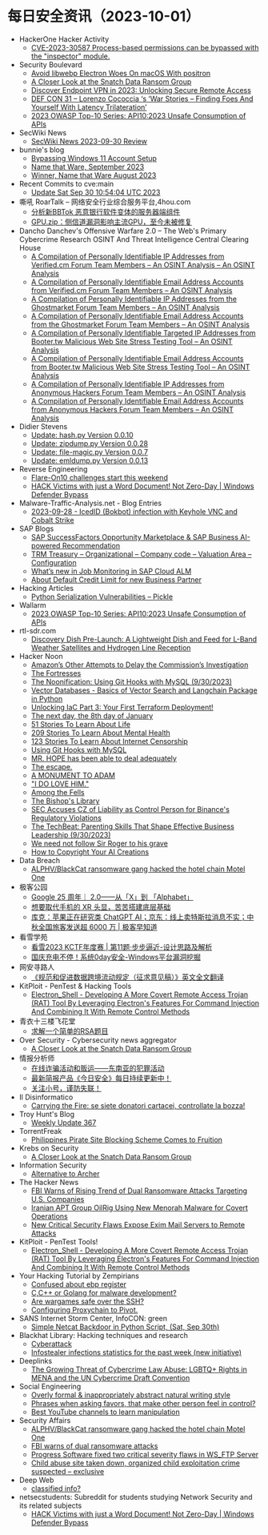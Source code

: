 # 每日安全资讯（2023-10-01）

- HackerOne Hacker Activity
  - [CVE-2023-30587 Process-based permissions can be bypassed with the "inspector" module.](https://hackerone.com/reports/2078581)
- Security Boulevard
  - [Avoid libwebp Electron Woes On macOS With positron](https://securityboulevard.com/2023/09/avoid-libwebp-electron-woes-on-macos-with-positron/)
  - [A Closer Look at the Snatch Data Ransom Group](https://securityboulevard.com/2023/09/a-closer-look-at-the-snatch-data-ransom-group/)
  - [Discover Endpoint VPN in 2023: Unlocking Secure Remote Access](https://securityboulevard.com/2023/09/discover-endpoint-vpn-in-2023-unlocking-secure-remote-access/)
  - [DEF CON 31 – Lorenzo Cococcia ‘s ‘War Stories – Finding Foes And Yourself With Latency Trilateration’](https://securityboulevard.com/2023/09/def-con-31-lorenzo-cococcia-s-war-stories-finding-foes-and-yourself-with-latency-trilateration/)
  - [2023 OWASP Top-10 Series: API10:2023 Unsafe Consumption of APIs](https://securityboulevard.com/2023/09/2023-owasp-top-10-series-api102023-unsafe-consumption-of-apis/)
- SecWiki News
  - [SecWiki News 2023-09-30 Review](http://www.sec-wiki.com/?2023-09-30)
- bunnie's blog
  - [Bypassing Windows 11 Account Setup](https://www.bunniestudios.com/blog/?p=6835)
  - [Name that Ware, September 2023](https://www.bunniestudios.com/blog/?p=6826)
  - [Winner, Name that Ware August 2023](https://www.bunniestudios.com/blog/?p=6820)
- Recent Commits to cve:main
  - [Update Sat Sep 30 10:54:04 UTC 2023](https://github.com/trickest/cve/commit/6755216522344e14273973a26fe3898c9c5ca561)
- 嘶吼 RoarTalk – 网络安全行业综合服务平台,4hou.com
  - [分析新BBTok 恶意银行软件变体的服务器端组件](https://www.4hou.com/posts/xzw9)
  - [GPU.zip：侧信道漏洞影响主流GPU，至今未被修复](https://www.4hou.com/posts/5wXB)
- Dancho Danchev's Offensive Warfare 2.0 – The Web's Primary Cybercrime Research OSINT And Threat Intelligence Central Clearing House
  - [A Compilation of Personally Identifiable IP Addresses from Verified.cm Forum Team Members – An OSINT Analysis – An OSINT Analysis](https://feedpress.me/link/23736/16373273/a-compilation-of-personally-identifiable-ip-addresses-from-verified-cm-forum-team-members-an-osint-analysis-an-osint-analysis)
  - [A Compilation of Personally Identifiable Email Address Accounts from Verified.cm Forum Team Members – An OSINT Analysis](https://feedpress.me/link/23736/16373274/a-compilation-of-personally-identifiable-email-address-accounts-from-verified-cm-forum-team-members-an-osint-analysis)
  - [A Compilation of Personally Identifiable IP Addresses from the Ghostmarket Forum Team Members – An OSINT Analysis](https://feedpress.me/link/23736/16373275/a-compilation-of-personally-identifiable-ip-addresses-from-the-ghostmarket-forum-team-members-an-osint-analysis)
  - [A Compilation of Personally Identifiable Email Address Accounts from the Ghostmarket Forum Team Members – An OSINT Analysis](https://feedpress.me/link/23736/16373276/a-compilation-of-personally-identifiable-email-address-accounts-from-the-ghostmarket-forum-team-members-an-osint-analysis)
  - [A Compilation of Personally Identifiable Targeted IP Addresses from Booter.tw Malicious Web Site Stress Testing Tool – An OSINT Analysis](https://feedpress.me/link/23736/16373277/a-compilation-of-personally-identifiable-targeted-ip-addresses-from-booter-tw-malicious-web-site-stress-testing-tool-an-osint-analysis)
  - [A Compilation of Personally Identifiable Email Address Accounts from Booter.tw Malicious Web Site Stress Testing Tool – An OSINT Analysis](https://feedpress.me/link/23736/16373278/a-compilation-of-personally-identifiable-email-address-accounts-from-booter-tw-malicious-web-site-stress-testing-tool-an-osint-analysis)
  - [A Compilation of Personally Identifiable IP Addresses from Anonymous Hackers Forum Team Members – An OSINT Analysis](https://feedpress.me/link/23736/16373279/a-compilation-of-personally-identifiable-ip-addresses-from-anonymous-hackers-forum-team-members-an-osint-analysis)
  - [A Compilation of Personally Identifiable Email Address Accounts from Anonymous Hackers Forum Team Members – An OSINT Analysis](https://feedpress.me/link/23736/16373280/a-compilation-of-personally-identifiable-email-address-accounts-from-anonymous-hackers-forum-team-members-an-osint-analysis)
- Didier Stevens
  - [Update: hash.py Version 0.0.10](https://blog.didierstevens.com/2023/09/30/update-hash-py-version-0-0-10/)
  - [Update: zipdump.py Version 0.0.28](https://blog.didierstevens.com/2023/09/30/update-zipdump-py-version-0-0-28-2/)
  - [Update: file-magic.py Version 0.0.7](https://blog.didierstevens.com/2023/09/30/update-file-magic-py-version-0-0-7/)
  - [Update: emldump.py Version 0.0.13](https://blog.didierstevens.com/2023/09/30/update-emldump-py-version-0-0-13/)
- Reverse Engineering
  - [Flare-On10 challenges start this weekend](https://www.reddit.com/r/ReverseEngineering/comments/16vzdzu/flareon10_challenges_start_this_weekend/)
  - [HACK Victims with just a Word Document! Not Zero-Day | Windows Defender Bypass](https://www.reddit.com/r/ReverseEngineering/comments/16wg3sb/hack_victims_with_just_a_word_document_not/)
- Malware-Traffic-Analysis.net - Blog Entries
  - [2023-09-28 - IcedID (Bokbot) infection with Keyhole VNC and Cobalt Strike](https://www.malware-traffic-analysis.net/2023/09/28/index.html)
- SAP Blogs
  - [SAP SuccessFactors Opportunity Marketplace & SAP Business AI-powered Recommendation](https://blogs.sap.com/2023/09/30/sap-successfactors-opportunity-marketplace-sap-business-ai-powered-recommendation/)
  - [TRM Treasury – Organizational – Company code – Valuation Area – Configuration](https://blogs.sap.com/2023/09/30/trm-treasury-organizational-company-code-valuation-area-configuration/)
  - [What’s new in Job Monitoring in SAP Cloud ALM](https://blogs.sap.com/2023/09/30/whats-new-in-job-monitoring-in-sap-cloud-alm/)
  - [About Default Credit Limit for new Business Partner](https://blogs.sap.com/2023/09/30/about-default-credit-limit-for-new-business-partner/)
- Hacking Articles
  - [Python Serialization Vulnerabilities – Pickle](https://www.hackingarticles.in/python-serialization-vulnerabilities-pickle/)
- Wallarm
  - [2023 OWASP Top-10 Series: API10:2023 Unsafe Consumption of APIs](https://lab.wallarm.com/api102023-unsafe-consumption-of-apis/)
- rtl-sdr.com
  - [Discovery Dish Pre-Launch: A Lightweight Dish and Feed for L-Band Weather Satellites and Hydrogen Line Reception](https://www.rtl-sdr.com/discovery-dish-pre-launch-a-lightweight-dish-and-feed-for-l-band-weather-satellites-and-hydrogen-line-reception/)
- Hacker Noon
  - [Amazon’s Other Attempts to Delay the Commission’s Investigation](https://hackernoon.com/amazons-other-attempts-to-delay-the-commissions-investigation?source=rss)
  - [The Fortresses](https://hackernoon.com/the-fortresses?source=rss)
  - [The Noonification: Using Git Hooks with MySQL (9/30/2023)](https://hackernoon.com/9-30-2023-noonification?source=rss)
  - [Vector Databases - Basics of Vector Search and Langchain Package in Python](https://hackernoon.com/vector-databases-basics-of-vector-search-and-langchain-package-in-python?source=rss)
  - [Unlocking IaC Part 3: Your First Terraform Deployment!](https://hackernoon.com/unlocking-iac-part-3-your-first-terraform-deployment?source=rss)
  - [The next day, the 8th day of January](https://hackernoon.com/the-next-day-the-8th-day-of-january?source=rss)
  - [51 Stories To Learn About Life](https://hackernoon.com/51-stories-to-learn-about-life?source=rss)
  - [209 Stories To Learn About Mental Health](https://hackernoon.com/209-stories-to-learn-about-mental-health?source=rss)
  - [123 Stories To Learn About Internet Censorship](https://hackernoon.com/123-stories-to-learn-about-internet-censorship?source=rss)
  - [Using Git Hooks with MySQL](https://hackernoon.com/using-git-hooks-with-mysql?source=rss)
  - [MR. HOPE has been able to deal adequately](https://hackernoon.com/mr-hope-has-been-able-to-deal-adequately?source=rss)
  - [The escape.](https://hackernoon.com/the-escape-tg6ipv2?source=rss)
  - [A MONUMENT TO ADAM](https://hackernoon.com/a-monument-to-adam?source=rss)
  - ["I DO LOVE HIM."](https://hackernoon.com/i-do-love-him?source=rss)
  - [Among the Fells](https://hackernoon.com/among-the-fells?source=rss)
  - [The Bishop's Library](https://hackernoon.com/the-bishops-library?source=rss)
  - [SEC Accuses CZ of Liability as Control Person for Binance's Regulatory Violations](https://hackernoon.com/sec-accuses-cz-of-liability-as-control-person-for-binances-regulatory-violations?source=rss)
  - [The TechBeat: Parenting Skills That Shape Effective Business Leadership (9/30/2023)](https://hackernoon.com/9-30-2023-techbeat?source=rss)
  - [We need not follow Sir Roger to his grave](https://hackernoon.com/we-need-not-follow-sir-roger-to-his-grave?source=rss)
  - [How to Copyright Your AI Creations](https://hackernoon.com/how-to-copyright-your-ai-creations?source=rss)
- Data Breach
  - [ALPHV/BlackCat ransomware gang hacked the hotel chain Motel One](https://securityaffairs.com/151732/cyber-crime/alphv-ransomware-motel-one.html)
- 极客公园
  - [Google 25 周年｜ 2.0——从「X」到 「Alphabet」](https://mp.weixin.qq.com/s?__biz=MTMwNDMwODQ0MQ==&mid=2653014889&idx=1&sn=eee5fe627f70a427a4a1a136c719d9bc&chksm=7e54b6df49233fc9d5ffbf53edea1d6ccb854f0f5f10783431f00b3ce6276beb8e884aeadd54&scene=58&subscene=0#rd)
  - [想要取代手机的 XR 头显，苦苦搭建底层基础](https://mp.weixin.qq.com/s?__biz=MTMwNDMwODQ0MQ==&mid=2653014889&idx=2&sn=5311a8369a68a089b0d014939a38eea4&chksm=7e54b6df49233fc942299219f6ae748c7a20c7e65305ed94f9ca9cbed30d015f30b7a1066b10&scene=58&subscene=0#rd)
  - [库克：苹果正在研究类 ChatGPT AI；京东：线上卖特斯拉消息不实；中秋全国旅客发送超 6000 万 | 极客早知道](https://mp.weixin.qq.com/s?__biz=MTMwNDMwODQ0MQ==&mid=2653014475&idx=1&sn=329966fb5675c486076671d428c82cf8&chksm=7e54b47d49233d6bfc41f4d1b7cde5346dd3aad15eb688e957f9f7470b861cc067ce10f59512&scene=58&subscene=0#rd)
- 看雪学苑
  - [看雪2023 KCTF年度赛 | 第11题·步步逼近-设计思路及解析](https://mp.weixin.qq.com/s?__biz=MjM5NTc2MDYxMw==&mid=2458520790&idx=1&sn=c82a730ba8566df4f220c849d7ed2087&chksm=b18d3c5c86fab54a7e5f0947d3db3bc1f39643290c8eef89626d64705ea51e8fcb1618d0fba6&scene=58&subscene=0#rd)
  - [国庆充电不停！系统0day安全-Windows平台漏洞挖掘](https://mp.weixin.qq.com/s?__biz=MjM5NTc2MDYxMw==&mid=2458520790&idx=2&sn=957e67b97580bf11f4027363d2db9ed5&chksm=b18d3c5c86fab54aefbf5bb78339e79629d90b4a4e9de8747f6e46bee2b4b202c2d5478193d1&scene=58&subscene=0#rd)
- 网安寻路人
  - [《规范和促进数据跨境流动规定（征求意见稿）》英文全文翻译](https://mp.weixin.qq.com/s?__biz=MzIxODM0NDU4MQ==&mid=2247500451&idx=1&sn=a72e1e5f80f5a212a0f1f0bdf53a10f5&chksm=97e97f49a09ef65ff99d04715ccbbbbe93aa9e47faaf79654773e8233298446f8bf4a7e867a2&scene=58&subscene=0#rd)
- KitPloit - PenTest & Hacking Tools
  - [Electron_Shell - Developing A More Covert Remote Access Trojan (RAT) Tool By Leveraging Electron's Features For Command Injection And Combining It With Remote Control Methods](http://www.kitploit.com/2023/09/electronshell-developing-more-covert.html)
- 青衣十三楼飞花堂
  - [求解一个简单的RSA题目](https://mp.weixin.qq.com/s?__biz=MzUzMjQyMDE3Ng==&mid=2247486844&idx=1&sn=8e018740ca21a4598b705db0b4a57e66&chksm=fab2ce43cdc5475572e48a30d782c4d8eaf6f20ed681f8c1d8cf5c2ea4899667611e1b80c38b&scene=58&subscene=0#rd)
- Over Security - Cybersecurity news aggregator
  - [A Closer Look at the Snatch Data Ransom Group](https://krebsonsecurity.com/2023/09/a-closer-look-at-the-snatch-data-ransom-group/)
- 情报分析师
  - [在线诈骗活动和贩运——东南亚的犯罪活动](https://mp.weixin.qq.com/s?__biz=MzA3Mjc1MTkwOA==&mid=2650539505&idx=1&sn=6441b5d8b92738db1072ee39777b4bb1&chksm=87112bbab066a2ac89627e5418f7199f32851dacccc61097675b51a0b9657064ab53b41c1233&scene=58&subscene=0#rd)
  - [最新简报产品《今日安全》每日持续更新中！](https://mp.weixin.qq.com/s?__biz=MzA3Mjc1MTkwOA==&mid=2650539505&idx=2&sn=bacf37c707644249d07c2d14b906f066&chksm=87112bbab066a2ac270bc5ee1e2e03d7560357b38c03b0dbc474c8e8f4faa8ffa686a099b305&scene=58&subscene=0#rd)
  - [关注小号，谨防失联！](https://mp.weixin.qq.com/s?__biz=MzA3Mjc1MTkwOA==&mid=2650539505&idx=3&sn=6aef64e820cca01519b4acaa7115b3f1&chksm=87112bbab066a2ac3067300c5db8f18ac0deff7b12cf7d37cdc97a1691357cb2d7abecaf856b&scene=58&subscene=0#rd)
- Il Disinformatico
  - [Carrying the Fire: se siete donatori cartacei, controllate la bozza!](http://attivissimo.blogspot.com/2023/09/carrying-fire-se-siete-donatori.html)
- Troy Hunt's Blog
  - [Weekly Update 367](https://www.troyhunt.com/weekly-update-367/)
- TorrentFreak
  - [Philippines Pirate Site Blocking Scheme Comes to Fruition](https://torrentfreak.com/philippine-pirate-site-blocking-scheme-comes-to-fruition-230930/)
- Krebs on Security
  - [A Closer Look at the Snatch Data Ransom Group](https://krebsonsecurity.com/2023/09/a-closer-look-at-the-snatch-data-ransom-group/)
- Information Security
  - [Alternative to Archer](https://www.reddit.com/r/Information_Security/comments/16wc6wj/alternative_to_archer/)
- The Hacker News
  - [FBI Warns of Rising Trend of Dual Ransomware Attacks Targeting U.S. Companies](https://thehackernews.com/2023/09/fbi-warns-of-rising-trend-of-dual.html)
  - [Iranian APT Group OilRig Using New Menorah Malware for Covert Operations](https://thehackernews.com/2023/09/iranian-apt-group-oilrig-using-new.html)
  - [New Critical Security Flaws Expose Exim Mail Servers to Remote Attacks](https://thehackernews.com/2023/09/new-critical-security-flaws-expose-exim.html)
- KitPloit - PenTest Tools!
  - [Electron_Shell - Developing A More Covert Remote Access Trojan (RAT) Tool By Leveraging Electron's Features For Command Injection And Combining It With Remote Control Methods](http://www.kitploit.com/2023/09/electronshell-developing-more-covert.html)
- Your Hacking Tutorial by Zempirians
  - [Confused about ebp register](https://www.reddit.com/r/HowToHack/comments/16wb9y4/confused_about_ebp_register/)
  - [C,C++ or Golang for malware development?](https://www.reddit.com/r/HowToHack/comments/16wluej/cc_or_golang_for_malware_development/)
  - [Are wargames safe over the SSH?](https://www.reddit.com/r/HowToHack/comments/16w4ktk/are_wargames_safe_over_the_ssh/)
  - [Configuring Proxychain to Pivot.](https://www.reddit.com/r/HowToHack/comments/16w0vyx/configuring_proxychain_to_pivot/)
- SANS Internet Storm Center, InfoCON: green
  - [Simple Netcat Backdoor in Python Script, (Sat, Sep 30th)](https://isc.sans.edu/diary/rss/30264)
- Blackhat Library: Hacking techniques and research
  - [Cyberattack](https://www.reddit.com/r/blackhat/comments/16wkuza/cyberattack/)
  - [Infostealer infections statistics for the past week (new initiative)](https://www.reddit.com/r/blackhat/comments/16w278n/infostealer_infections_statistics_for_the_past/)
- Deeplinks
  - [The Growing Threat of Cybercrime Law Abuse: LGBTQ+ Rights in MENA and the UN Cybercrime Draft Convention](https://www.eff.org/deeplinks/2023/09/growing-threat-cybercrime-law-abuse-lgbtq-rights-mena-and-un-cybercrime-draft)
- Social Engineering
  - [Overly formal & inappropriately abstract natural writing style](https://www.reddit.com/r/SocialEngineering/comments/16waxro/overly_formal_inappropriately_abstract_natural/)
  - [Phrases when asking favors, that make other person feel in control?](https://www.reddit.com/r/SocialEngineering/comments/16w3uhz/phrases_when_asking_favors_that_make_other_person/)
  - [Best YouTube channels to learn manipulation](https://www.reddit.com/r/SocialEngineering/comments/16vypfp/best_youtube_channels_to_learn_manipulation/)
- Security Affairs
  - [ALPHV/BlackCat ransomware gang hacked the hotel chain Motel One](https://securityaffairs.com/151732/cyber-crime/alphv-ransomware-motel-one.html)
  - [FBI warns of dual ransomware attacks](https://securityaffairs.com/151722/cyber-crime/fbi-warns-dual-ransomware-attacks.html)
  - [Progress Software fixed two critical severity flaws in WS_FTP Server](https://securityaffairs.com/151692/breaking-news/progress-software-ws_ftp-server-flaws.html)
  - [Child abuse site taken down, organized child exploitation crime suspected – exclusive](https://securityaffairs.com/151706/security/child-abuse-site-taken-down-cybernews.html)
- Deep Web
  - [classified info?](https://www.reddit.com/r/deepweb/comments/16wixcq/classified_info/)
- netsecstudents: Subreddit for students studying Network Security and its related subjects
  - [HACK Victims with just a Word Document! Not Zero-Day | Windows Defender Bypass](https://www.reddit.com/r/netsecstudents/comments/16wgfir/hack_victims_with_just_a_word_document_not/)
